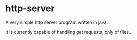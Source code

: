 # http-server

A very simple http server program written in java.

It is currently capable of handling get requests, only of files...
